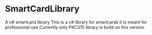 # SmartCardLibrary
A c# smartcard library 
This is a c# library for smartcards it is meant for professional use
Currently only PKCS15 library is build on this version 
